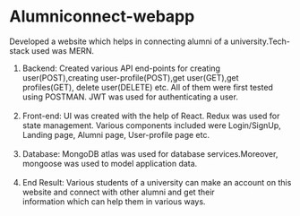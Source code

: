 # Alumniconnect-webapp
Developed a website which helps in connecting alumni of a university.Tech-stack used was MERN.<br>
<ol>
<li>Backend: Created various API end-points for creating user(POST),creating user-profile(POST),get user(GET),get profiles(GET),
                 delete user(DELETE) etc. All of them were first tested using POSTMAN. JWT was used for authenticating a user.</li><br>
<li>Front-end: UI was created with the help of React. Redux was used for state management. Various components included were 
                     Login/SignUp, Landing page, Alumni page, User-profile page etc.</li><br> 
<li>Database: MongoDB atlas was used for database services.Moreover, mongoose was used to model application data.</li><br> 
<li>End Result: Various students of a university can make an account on this website and connect with other alumni and get their<br>       information which can help them in various ways.</li>
</ol>
